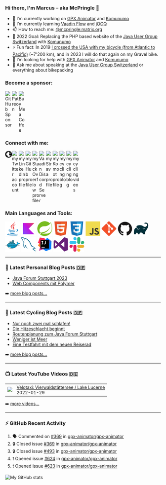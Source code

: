 ### Hi there, I'm Marcus – aka McPringle 👋

- 🔭 I’m currently working on [GPX Animator](https://gpx-animator.app/) and [Komunumo](https://komunumo.org/)
- 🌱 I’m currently learning [Vaadin Flow](https://vaadin.com/docs/flow/Overview.html) and [jOOQ](https://www.jooq.org/)
- 📫 How to reach me: [@mcpringle:matrix.org](https://matrix.to/#/@mcpringle:matrix.org)
- 🥅 2022 Goal: Replacing the PHP based website of the [Java User Group Switzerland](https://www.jug.ch/) with [Komunumo](https://komunumo.org/)
- ⚡ Fun fact: In 2019 [I crossed the USA with my bicycle (from Atlantic to Pacific)](https://locatoweb.com/map/single/1238186268) (~7'200 km), and in 2023 I will do that again on my Gravel bike.
- 🤔 I’m looking for help with [GPX Animator](https://github.com/zdila/gpx-animator) and [Komunumo](https://github.com/komunumo)
- 💬 Ask me about speaking at the [Java User Group Switzerland](https://www.jug.ch/) or everything about bikepacking
<!--
- 👯 I’m looking to collaborate on open source projects
- 😄 Pronouns: ...
-->


### Become a sponsor:

[<img align="left" alt="GitHub Sponsor" title="GitHub Sponsor" width="22px" src="https://cdn.jsdelivr.net/npm/simple-icons@v3/icons/github.svg" />](https://github.com/sponsors/McPringle)
[<img align="left" alt="Patreon" title="Patreon" width="22px" src="https://cdn.jsdelivr.net/npm/simple-icons@v3/icons/patreon.svg" />](https://www.patreon.com/mcpringle)
[<img align="left" alt="Buy Me a Coffee" title="Buy Me a Coffee" width="22px" src="https://cdn.jsdelivr.net/npm/simple-icons@v3/icons/buymeacoffee.svg" />](https://www.buymeacoffee.com/McPringle)
<br clear="all"/>

### Connect with me:

[<img align="left" alt="my website" title="my website" width="22px" src="https://raw.githubusercontent.com/iconic/open-iconic/master/svg/globe.svg" />][website]
[<img align="left" alt="my Twitter account" title="my Twitter account" width="22px" src="https://cdn.jsdelivr.net/npm/simple-icons@v3/icons/twitter.svg" />][twitter]
[<img align="left" alt="my LinkedIn profile" title="my LinkedIn profile" width="22px" src="https://cdn.jsdelivr.net/npm/simple-icons@v3/icons/linkedin.svg" />][linkedin]
[<img align="left" alt="my GitHub profile" title="my GitHub profile" width="22px" src="https://cdn.jsdelivr.net/npm/simple-icons@v3/icons/github.svg" />][github]
[<img align="left" alt="my StackOverflow profile" title="my StackOverflow profile" width="22px" src="https://cdn.jsdelivr.net/npm/simple-icons@v3/icons/stackoverflow.svg" />][stackoverflow]
[<img align="left" alt="Vaadin Discord Server" title="Vaadin Discord Server" width="22px" src="https://cdn.jsdelivr.net/npm/simple-icons@v3/icons/discord.svg" />][discord]
[<img align="left" alt="my Strava profile" title="my Strava profile" width="22px" src="https://cdn.jsdelivr.net/npm/simple-icons@v3/icons/strava.svg" />][strava]
[<img align="left" alt="my Komoot profile" title="my Komoot profile" width="22px" src="https://cdn.jsdelivr.net/npm/simple-icons@v3/icons/komoot.svg" />][komoot]
[<img align="left" alt="my cycling blog" title="my personal blog" width="22px" src="https://cdn.jsdelivr.net/npm/simple-icons@v3/icons/hugo.svg" />][personalblog]
[<img align="left" alt="my cycling blog" title="my cycling blog" width="22px" src="https://cdn.jsdelivr.net/npm/simple-icons@v3/icons/hugo.svg" />][cyclingblog]
[<img align="left" alt="my cycling videos" title="my cycling videos" width="22px" src="https://cdn.jsdelivr.net/npm/simple-icons@v3/icons/youtube.svg" />][youtube]
<br clear="all"/>

### Main Languages and Tools:

<span>
    <img width="48" height="48" alt="Java" title="Java" src="https://github.com/devicons/devicon/raw/master/icons/java/java-original.svg" />
    <img width="48" height="48" alt="Kotlin" title="Kotlin" src="https://github.com/devicons/devicon/raw/master/icons/kotlin/kotlin-original.svg" />
    <img width="48" height="48" alt="Spring" title="Spring" src="https://github.com/devicons/devicon/raw/master/icons/spring/spring-original.svg" />
    <img width="48" height="48" alt="HTML5" title="HTML5" src="https://github.com/devicons/devicon/raw/master/icons/html5/html5-original.svg" />
    <img width="48" height="48" alt="CSS3" title="CSS3" src="https://github.com/devicons/devicon/raw/master/icons/css3/css3-original.svg" />
    <img width="48" height="48" alt="JavaScript" title="JavaScript" src="https://github.com/devicons/devicon/raw/master/icons/javascript/javascript-original.svg" />
    <img width="48" height="48" alt="git" title="git" src="https://github.com/devicons/devicon/raw/master/icons/git/git-original.svg" />
    <img width="48" height="48" alt="GitHub" title="GitHub" src="https://github.com/devicons/devicon/raw/master/icons/github/github-original.svg" />
    <img width="48" height="48" alt="Gradle" title="Gradle" src="https://github.com/devicons/devicon/raw/master/icons/gradle/gradle-plain.svg" />
    <img width="48" height="48" alt="Docker" title="Docker" src="https://github.com/devicons/devicon/raw/master/icons/docker/docker-original.svg" />
    <img width="48" height="48" alt="MySQL" title="MySQL" src="https://github.com/devicons/devicon/raw/master/icons/mysql/mysql-original.svg" />
    <img width="48" height="48" alt="IntelliJ" title="IntelliJ" src="https://github.com/devicons/devicon/raw/master/icons/intellij/intellij-original.svg" />
    <img width="48" height="48" alt="Visual Studio Code" title="Visual Studio Code" src="https://github.com/devicons/devicon/raw/master/icons/visualstudio/visualstudio-plain.svg" />
    <img width="48" height="48" alt="Slack" title="Slack" src="https://github.com/devicons/devicon/raw/master/icons/slack/slack-original.svg" />
</span>

---

### 📕 Latest Personal Blog Posts 🇩🇪

<!-- PERSONALBLOG:START -->
- [Java Forum Stuttgart 2023](https://fihlon.swiss/java-forum-stuttgart-2023?pk_campaign=rss-feed)
- [Web Components mit Polymer](https://fihlon.swiss/web-components-mit-polymer?pk_campaign=rss-feed)
<!-- PERSONALBLOG:END -->

➡️ [more blog posts...][personalblog]

---

### 🚴‍ Latest Cycling Blog Posts 🇩🇪

<!-- CYCLINGBLOG:START -->
- [Nur noch zwei mal schlafen!](https://keep-on-rolling.ch/nur-noch-zwei-mal-schlafen?pk_campaign=rss-feed)
- [Die Hitzeschlacht beginnt](https://keep-on-rolling.ch/die-hitzeschlacht-beginnt?pk_campaign=rss-feed)
- [Routenplanung zum Java Forum Stuttgart](https://keep-on-rolling.ch/routenplanung-zum-java-forum-stuttgart?pk_campaign=rss-feed)
- [Weniger ist Meer](https://keep-on-rolling.ch/weniger-ist-meer?pk_campaign=rss-feed)
- [Eine Testfahrt mit dem neuen Reiserad](https://keep-on-rolling.ch/eine-testfahrt-mit-dem-neuen-reiserad?pk_campaign=rss-feed)
<!-- CYCLINGBLOG:END -->

➡️ [more blog posts...][cyclingblog]

---

### 📺 Latest YouTube Videos 🇩🇪

<!-- YOUTUBE:START --><table><tr><td><a href="https://www.youtube.com/watch?v=ujTze6DQMYI"><img width="140px" src="https://i.ytimg.com/vi/ujTze6DQMYI/mqdefault.jpg"></a></td>
<td><a href="https://www.youtube.com/watch?v=ujTze6DQMYI">Velotaxi: Vierwaldstättersee / Lake Lucerne</a><br/>2022-01-29</td></tr></table>
<!-- YOUTUBE:END -->

➡️ [more videos...][youtube]

---

### :zap: GitHub Recent Activity

<!--START_SECTION:activity-->
1. 🗣 Commented on [#369](https://github.com/gpx-animator/gpx-animator/issues/369#issuecomment-1850125727) in [gpx-animator/gpx-animator](https://github.com/gpx-animator/gpx-animator)
2. 🔒 Closed issue [#369](https://github.com/gpx-animator/gpx-animator/issues/369) in [gpx-animator/gpx-animator](https://github.com/gpx-animator/gpx-animator)
3. 🔒 Closed issue [#493](https://github.com/gpx-animator/gpx-animator/issues/493) in [gpx-animator/gpx-animator](https://github.com/gpx-animator/gpx-animator)
4. ❗ Opened issue [#624](https://github.com/gpx-animator/gpx-animator/issues/624) in [gpx-animator/gpx-animator](https://github.com/gpx-animator/gpx-animator)
5. ❗ Opened issue [#623](https://github.com/gpx-animator/gpx-animator/issues/623) in [gpx-animator/gpx-animator](https://github.com/gpx-animator/gpx-animator)
<!--END_SECTION:activity-->

![My GitHub stats](https://github-readme-stats.vercel.app/api?username=McPringle&count_private=true&show_icons=true)

<!-- Disabled, because there is something wrong with the calculation (87% JavaScript and only 2% Java can't be correct)!
![My Top Languages](https://github-readme-stats.vercel.app/api/top-langs/?username=McPringle&langs_count=5)
-->

[website]: https://fihlon.swiss/
[twitter]: https://twitter.com/McPringle
[linkedin]: https://www.linkedin.com/in/fihlon/
[github]: https://github.com/McPringle/
[stackoverflow]: https://stackoverflow.com/users/2428631/mcpringle
[discord]: https://vaad.in/chat
[strava]: https://www.strava.com/athletes/38507092
[komoot]: https://www.komoot.de/user/306059768140
[personalblog]: https://fihlon.swiss/
[cyclingblog]: https://keep-on-rolling.ch/
[youtube]: https://www.youtube.com/channel/UCVPiWk3TEQtNnuRFmYnafyw
